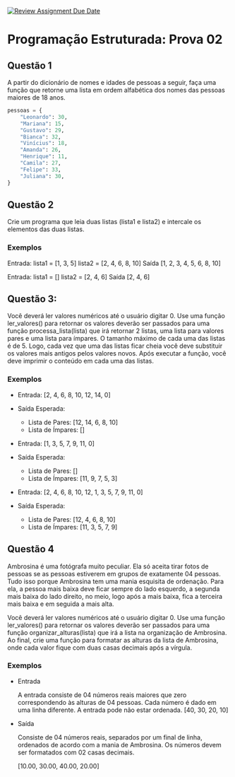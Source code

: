 [![Review Assignment Due Date](https://classroom.github.com/assets/deadline-readme-button-24ddc0f5d75046c5622901739e7c5dd533143b0c8e959d652212380cedb1ea36.svg)](https://classroom.github.com/a/s0yVjFUN)
# Programação Estruturada: Prova 02

## Questão 1

A partir do dicionário de nomes e idades de pessoas a seguir, faça uma função que retorne uma lista em ordem alfabética dos nomes das pessoas maiores de 18 anos.
```py
pessoas = {
    "Leonardo": 30,
    "Mariana": 15,
    "Gustavo": 29,
    "Bianca": 32,
    "Vinícius": 18,
    "Amanda": 26,
    "Henrique": 11,
    "Camila": 27,
    "Felipe": 33,
    "Juliana": 30,
}
```


## Questão 2

Crie um programa que leia duas listas (lista1 e lista2) e intercale os elementos das duas listas. 

### Exemplos 

Entrada: 
  lista1 = [1, 3, 5]
  lista2 = [2, 4, 6, 8, 10]
Saída
  [1, 2, 3, 4, 5, 6, 8, 10]

Entrada: 
  lista1 = []
  lista2 = [2, 4, 6]
Saída 
  [2, 4, 6]


## Questão 3:

Você deverá ler valores numéricos até o usuário digitar 0. Use uma função ler_valores() para retornar os valores deverão ser passados para uma função processa_lista(lista) que irá retornar 2 listas, uma lista para valores pares e uma lista para ímpares. O tamanho máximo de cada uma das listas é de 5. Logo, cada vez que uma das listas ficar cheia você deve substituir os valores mais antigos pelos valores novos. Após executar a função, você deve imprimir o conteúdo em cada uma das listas. 

### Exemplos

- Entrada: [2, 4, 6, 8, 10, 12, 14, 0]

- Saída Esperada:
  - Lista de Pares: [12, 14, 6, 8, 10]
  - Lista de Ímpares: []
  

- Entrada: [1, 3, 5, 7, 9, 11, 0]
- Saída Esperada:
  - Lista de Pares: []
  - Lista de Ímpares: [11, 9, 7, 5, 3]

- Entrada: [2, 4, 6, 8, 10, 12, 1, 3, 5, 7, 9, 11, 0]
- Saída Esperada:
  - Lista de Pares: [12, 4, 6, 8, 10]
  - Lista de Ímpares: [11, 3, 5, 7, 9]


## Questão 4

Ambrosina é uma fotógrafa muito peculiar. Ela só aceita tirar fotos de pessoas se as pessoas estiverem em grupos de exatamente 04 pessoas. Tudo isso porque Ambrosina tem uma mania esquisita de ordenação. Para ela, a pessoa mais baixa deve ficar sempre do lado esquerdo, a segunda mais baixa do lado direito, no meio, logo após a mais baixa, fica a terceira mais baixa e em seguida a mais alta.

Você deverá ler valores numéricos até o usuário digitar 0. Use uma função ler_valores() para retornar os valores deverão ser passados para uma função organizar_alturas(lista) que irá a lista na organização de Ambrosina. Ao final, crie uma função para formatar as alturas da lista de Ambrosina, onde cada valor fique com duas casas decimais após a vírgula.

### Exemplos

- Entrada

  A entrada consiste de 04 números reais maiores que zero correspondendo às alturas de 04 pessoas. Cada número é dado em uma linha diferente. A entrada pode não estar ordenada.
  [40, 30, 20, 10]

- Saída

  Consiste de 04 números reais, separados por um final de linha, ordenados de acordo com a mania de Ambrosina. Os números devem ser formatados com 02 casas decimais.

  [10.00, 30.00, 40.00, 20.00]



